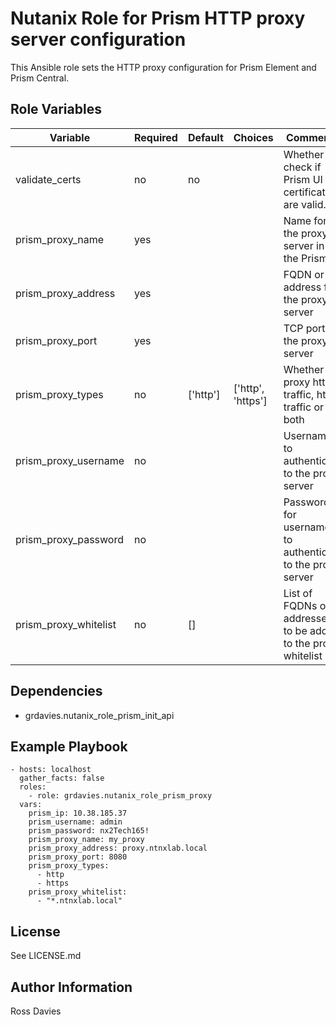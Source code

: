 # Nutanix Role for Prism HTTP proxy server configuration

This Ansible role sets the HTTP proxy configuration for Prism Element and Prism Central.


## Role Variables

| Variable                 | Required | Default  | Choices                                                                         | Comments                                                                                                                                           |
|--------------------------|----------|----------|---------------------------------------------------------------------------------|----------------------------------------------------------------------------------------------------------------------------------------------------|
| validate_certs           | no       | no       |                                                                                 | Whether to check if Prism UI certificates are valid.                                                                                               |
| prism_proxy_name         | yes      |          |                                                                                 | Name for the proxy server in the Prism UI                                                                                                          |
| prism_proxy_address      | yes      |          |                                                                                 | FQDN or IP address for the proxy server                                                                                                            |
| prism_proxy_port         | yes      |          |                                                                                 | TCP port for the proxy server                                                                                                                      |
| prism_proxy_types        | no       | ['http'] | ['http', 'https']                                                               | Whether to proxy http traffic, https traffic or both                                                                                               |
| prism_proxy_username     | no       |          |                                                                                 | Username to authenticate to the proxy server                                                                                                       |
| prism_proxy_password     | no       |          |                                                                                 | Password for username to authenticate to the proxy server                                                                                          |
| prism_proxy_whitelist    | no       | []       |                                                                                 | List of FQDNs or IP addresses to be added to the proxy whitelist                                                                                   |


## Dependencies

- grdavies.nutanix_role_prism_init_api


## Example Playbook

```
- hosts: localhost
  gather_facts: false
  roles:
    - role: grdavies.nutanix_role_prism_proxy
  vars:
    prism_ip: 10.38.185.37
    prism_username: admin
    prism_password: nx2Tech165!
    prism_proxy_name: my_proxy
    prism_proxy_address: proxy.ntnxlab.local
    prism_proxy_port: 8080
    prism_proxy_types:
      - http
      - https
    prism_proxy_whitelist:
      - "*.ntnxlab.local"
```


## License

See LICENSE.md

## Author Information

Ross Davies
